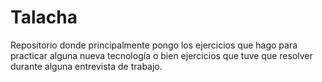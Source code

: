 # Talacha

Repositorio donde principalmente pongo los ejercicios que hago para practicar alguna nueva tecnología o bien ejercicios que tuve que resolver durante alguna entrevista de trabajo.

